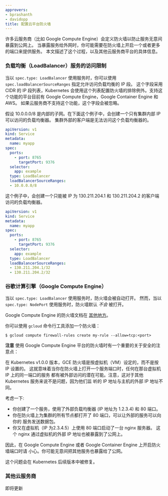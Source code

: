 ```yaml
---
approvers:
- bprashanth
- davidopp
title: 配置云平台防火墙
---
```

<!--
---
approvers:
- bprashanth
- davidopp
title: Configure Your Cloud Provider's Firewalls
---
-->

<!-- Many cloud providers (e.g. Google Compute Engine) define firewalls that help prevent inadvertent -->
<!-- exposure to the internet.  When exposing a service to the external world, you may need to open up -->
<!-- one or more ports in these firewalls to serve traffic.  This document describes this process, as -->
<!-- well as any provider specific details that may be necessary. -->
许多云服务商（比如 Google Compute Engine）会定义防火墙以防止服务无意间暴露到公网上。
当暴露服务给外网时，你可能需要在防火墙上开启一个或者更多的端口来提供服务。
本文描述了这个过程，以及其他云服务商平台的具体信息。

<!-- ### Restrict Access For LoadBalancer Service -->
### 负载均衡（LoadBalancer）服务的访问限制

 <!-- When using a Service with `spec.type: LoadBalancer`, you can specify the IP ranges that are allowed to access the load balancer -->
 <!-- by using `spec.loadBalancerSourceRanges`. This field takes a list of IP CIDR ranges, which Kubernetes will use to configure firewall exceptions. -->
 <!-- This feature is currently supported on Google Compute Engine, Google Container Engine and AWS. This field will be ignored if the cloud provider does not support the feature. -->
 当以 `spec.type: LoadBalancer` 使用服务时，你可以使用 `spec.loadBalancerSourceRanges` 指定允许访问负载均衡的 IP 段。
 这个字段采用 CIDR 的 IP 段列表，Kubernetes 会使用这个列表配置防火墙的排除例外。支持这个功能的平台目前有 Google Compute Engine，Google Container Engine 和 AWS。
 如果云服务商不支持这个功能，这个字段会被忽略。

 <!-- Assuming 10.0.0.0/8 is the internal subnet. In the following example, a load balancer will be created that is only accessible to cluster internal ips. -->
 <!-- This will not allow clients from outside of your Kubernetes cluster to access the load balancer. -->
 假设 10.0.0.0/8 是内部的子网。在下面这个例子中，会创建一个只有集群内部 IP 可以访问的负载均衡器。
 集群外部的客户端是无法访问这个负载均衡器的。

```yaml
apiVersion: v1
kind: Service
metadata:
  name: myapp
spec:
  ports:
    - port: 8765
      targetPort: 9376
  selector:
    app: example
  type: LoadBalancer
  loadBalancerSourceRanges:
  - 10.0.0.0/8
```

 <!-- In the following example, a load balancer will be created that is only accessible to clients with IP addresses from 130.211.204.1 and 130.211.204.2. -->
 这个例子中，会创建一个只能被 IP 为 130.211.204.1 和 130.211.204.2 的客户端访问的负载均衡器。

```yaml
apiVersion: v1
kind: Service
metadata:
  name: myapp
spec:
  ports:
    - port: 8765
      targetPort: 9376
  selector:
    app: example
  type: LoadBalancer
  loadBalancerSourceRanges:
  - 130.211.204.1/32
  - 130.211.204.2/32
```

<!-- ### Google Compute Engine -->
### 谷歌计算引擎（Google Compute Engine）

<!-- When using a Service with `spec.type: LoadBalancer`, the firewall will be -->
<!-- opened automatically.  When using `spec.type: NodePort`, however, the firewall -->
<!-- is *not* opened by default. -->
当以 `spec.type: LoadBalancer` 使用服务时，防火墙会被自动打开。
然而，当以 `spec.type: NodePort` 使用服务时，防火墙默认 *不会* 被打开。

<!-- Google Compute Engine firewalls are documented [elsewhere](https://cloud.google.com/compute/docs/networking#firewalls_1). -->
Google Compute Engine 的防火墙文档在 [其他地方](https://cloud.google.com/compute/docs/networking#firewalls_1)。

<!-- You can add a firewall with the `gcloud` command line tool: -->
你可以使用 `gcloud` 命令行工具添加一个防火墙：

```shell
$ gcloud compute firewall-rules create my-rule --allow=tcp:<port>
```

<!-- **Note** -->
<!-- There is one important security note when using firewalls on Google Compute Engine: -->
**注意**
使用 Google Compute Engine 平台的防火墙时有一个重要的关于安全的注意点：

<!-- as of Kubernetes v1.0.0, GCE firewalls are defined per-vm, rather than per-ip -->
<!-- address.  This means that when you open a firewall for a service's ports, -->
<!-- anything that serves on that port on that VM's host IP address may potentially -->
<!-- serve traffic.  Note that this is not a problem for other Kubernetes services, -->
<!-- as they listen on IP addresses that are different than the host node's external -->
<!-- IP address. -->
在 Kubernetes v1.0.0 版本，GCE 防火墙是按虚拟机（VM）设定的，而不是按 IP 设置的。
这就意味着当你在防火墙上打开一个服务端口时，任何在那台虚拟机 IP 上的同一端口的服务
都有被外部访问的潜在可能。注意，这对于其他 Kubernetes 服务来说不是问题，因为他们监
听的 IP 地址与主机的外部 IP 地址不同。

<!--Consider:

   * You create a Service with an external load balancer (IP Address 1.2.3.4)
     and port 80
   * You open the firewall for port 80 for all nodes in your cluster, so that
     the external Service actually can deliver packets to your Service
   * You start an nginx server, running on port 80 on the host virtual machine
     (IP Address 2.3.4.5).  This nginx is also exposed to the internet on
     the VM's external IP address. -->
考虑一下:

   * 你创建了一个服务，使用了外部负载均衡器 (IP 地址为 1.2.3.4) 和 80 端口。
   * 你在防火墙上为集群的所有节点都打开了 80 端口，可以让外部的服务可以向你的
     服务发送数据包。
   * 你又在虚拟机（IP 为2.3.4.5）上使用 80 端口启动了一台 nginx 服务器。
     这个 nginx 通过虚拟机的外部 IP 地址也被暴露到了公网上。

<!-- Consequently, please be careful when opening firewalls in Google Compute Engine -->
<!-- or Google Container Engine.  You may accidentally be exposing other services to -->
<!-- the wilds of the internet. -->
因此，在 Google Compute Engine 或者 Google Container Engine 上开启防火墙端口时请
小心。你可能无意间把其他服务也暴露给了公网。

<!-- This will be fixed in an upcoming release of Kubernetes. -->
这个问题会在 Kubernetes 后续版本中被修复。

<!-- ### Other cloud providers -->
### 其他云服务商

<!-- Coming soon. -->
即将更新

